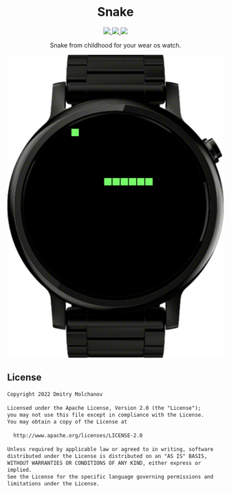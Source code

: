 <h1 align="center">Snake</h1> 
<p align="center">
  <a href="#">
    <img src="https://img.shields.io/badge/android-7.10-blue?logo=android">
  </a>
  <a href="https://developer.android.com/jetpack/androidx/releases/wear-compose">
    <img src="https://img.shields.io/badge/Wear%20Compose-1.1.0--alpha07-yellow)">
  </a>
  <a href="https://github.com/MolchanovDmitry/SnakeWearOS/actions/workflows/main.yml">
    <img src="https://github.com/MolchanovDmitry/SnakeWearOS/actions/workflows/main.yml/badge.svg">
  </a>
</p>
<p align="center">
Snake from childhood for your wear os watch.
</p>

![](img/screenshot.webp)

## License
```
Copyright 2022 Dmitry Molchanov

Licensed under the Apache License, Version 2.0 (the "License");
you may not use this file except in compliance with the License.
You may obtain a copy of the License at

  http://www.apache.org/licenses/LICENSE-2.0

Unless required by applicable law or agreed to in writing, software
distributed under the License is distributed on an "AS IS" BASIS,
WITHOUT WARRANTIES OR CONDITIONS OF ANY KIND, either express or implied.
See the License for the specific language governing permissions and
limitations under the License.